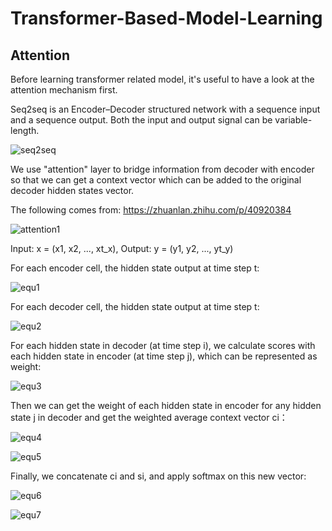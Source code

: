 # Transformer-Based-Model-Learning

## Attention
Before learning transformer related model, it's useful to have a look at the attention mechanism first. 

Seq2seq is an Encoder–Decoder structured network with a sequence input and a sequence output. Both the input and output signal can be variable-length. 

![seq2seq](https://cdn-images-1.medium.com/max/1600/1*Ismhi-muID5ooWf3ZIQFFg.png)

We use "attention" layer to bridge information from decoder with encoder so that we can get a context vector which can be added to the original decoder hidden states vector.  

The following comes from: https://zhuanlan.zhihu.com/p/40920384

![attention1](https://pic4.zhimg.com/80/v2-8ddf993a95ee6e525fe2cd5ccd49bba7_hd.jpg)

Input: x = (x1, x2, ..., xt_x), Output: y = (y1, y2, ..., yt_y)

For each encoder cell, the hidden state output at time step t:

![equ1](https://www.zhihu.com/equation?tex=h_t+%3D+RNN_%7Benc%7D%28x_t%2C+h_%7Bt-1%7D%29)

For each decoder cell, the hidden state output at time step t:

![equ2](https://www.zhihu.com/equation?tex=s_t+%3D+RNN_%7Bdec%7D%28%5Chat%7By_%7Bt-1%7D%7D%2Cs_%7Bt-1%7D%29)

For each hidden state in decoder (at time step i), we calculate scores with each hidden state in encoder (at time step j), which can be represented as weight:

![equ3](https://www.zhihu.com/equation?tex=e_%7Bij%7D+%3D+score%28s_i%2C+h_j%29)

Then we can get the weight of each hidden state in encoder for any hidden state j in decoder and get the weighted average context vector ci：

![equ4](https://www.zhihu.com/equation?tex=%5Calpha_%7Bij%7D+%3D+%5Cfrac%7Bexp%28e_%7Bij%7D%29%7D%7B%5Csum_%7Bk%3D1%7D%5E%7BT_x%7Dexp%28e_%7Bik%7D%29%7D)

![equ5](https://www.zhihu.com/equation?tex=c_i+%3D+%5Csum_%7Bj%3D1%7D%5E%7BT_x%7D+%5Calpha_%7Bij%7Dh_j)

Finally, we concatenate ci and si, and apply softmax on this new vector:

![equ6](https://www.zhihu.com/equation?tex=%5Chat%7Bs_t%7D+%3D+tanh%28W_c%5Bc_t%3Bs_t%5D%29)

![equ7](https://www.zhihu.com/equation?tex=p%28y_t%7Cy_%7B%3Ct%7D%2Cx%29+%3D+softmax%28W_s%5Chat%7Bs_t%7D%29)
